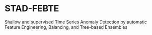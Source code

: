 # STAD-FEBTE
Shallow and supervised Time Series Anomaly Detection by automatic Feature Engineering, Balancing, and Tree-based Ensembles 
